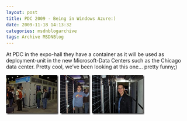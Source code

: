 ```yaml
---
layout: post
title: PDC 2009 - Being in Windows Azure:)
date: 2009-11-18 14:13:32
categories: msdnblogarchive
tags: Archive MSDNBlog
---
```


At PDC in the expo-hall they have a container as it will be used as deployment-unit in the new Microsoft-Data Centers such as the Chicago data center. Pretty cool, we’ve been looking at this one... pretty funny;)

 [![PICT3800](https://github.com/mszcool/oldmsdnblogarchive/blob/master/media/TNBlogsFS/BlogFileStorage/blogs_msdn/mszcool/WindowsLiveWriter/PDC2009BeinginWindowsAzure_1464C/PICT3800_thumb.jpg?raw=true?raw=true "PICT3800")](https://github.com/mszcool/oldmsdnblogarchive/blob/master/media/TNBlogsFS/BlogFileStorage/blogs_msdn/mszcool/WindowsLiveWriter/PDC2009BeinginWindowsAzure_1464C/PICT3800.jpg?raw=true?raw=true) [![PICT3809](https://github.com/mszcool/oldmsdnblogarchive/blob/master/media/TNBlogsFS/BlogFileStorage/blogs_msdn/mszcool/WindowsLiveWriter/PDC2009BeinginWindowsAzure_1464C/PICT3809_thumb.jpg?raw=true?raw=true "PICT3809")](https://github.com/mszcool/oldmsdnblogarchive/blob/master/media/TNBlogsFS/BlogFileStorage/blogs_msdn/mszcool/WindowsLiveWriter/PDC2009BeinginWindowsAzure_1464C/PICT3809.jpg?raw=true?raw=true) [![PICT3807](https://github.com/mszcool/oldmsdnblogarchive/blob/master/media/TNBlogsFS/BlogFileStorage/blogs_msdn/mszcool/WindowsLiveWriter/PDC2009BeinginWindowsAzure_1464C/PICT3807_thumb.jpg?raw=true?raw=true "PICT3807")](https://github.com/mszcool/oldmsdnblogarchive/blob/master/media/TNBlogsFS/BlogFileStorage/blogs_msdn/mszcool/WindowsLiveWriter/PDC2009BeinginWindowsAzure_1464C/PICT3807.jpg?raw=true?raw=true)


